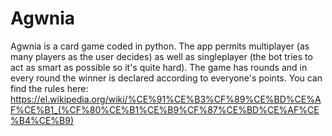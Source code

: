 # Agwnia
Agwnia is a card game coded in python. The app permits multiplayer (as many players as the user decides) as well as singleplayer (the bot tries to act as smart as possible so it's quite hard). The game has rounds and in every round the winner is declared according to everyone's points. You can find the rules here: https://el.wikipedia.org/wiki/%CE%91%CE%B3%CF%89%CE%BD%CE%AF%CE%B1_(%CF%80%CE%B1%CE%B9%CF%87%CE%BD%CE%AF%CE%B4%CE%B9)
